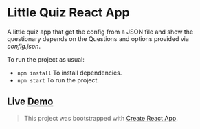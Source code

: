 

# Little Quiz React App 

A little quiz app that get the config from a JSON file and show the questionary depends on the Questions and options provided via *config.json*.

To run the project as usual:
+ `npm install` To install dependencies.
+ `npm start` To run the project.

## Live [Demo](https://puertas.github.io/react-quiz-app/)


> This project was bootstrapped with [Create React App](https://github.com/facebook/create-react-app).

